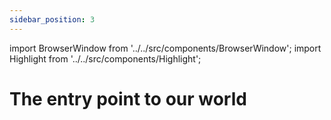 ```yaml
---
sidebar_position: 3
---
```


import BrowserWindow from '../../src/components/BrowserWindow';
import Highlight from '../../src/components/Highlight';

# The entry point to our world
